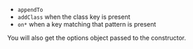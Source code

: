 - `appendTo`
- `addClass` when the class key is present
- `on*` when a key matching that pattern is present

You will also get the options object passed to the constructor.
